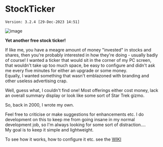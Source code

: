 # StockTicker 
`Version: 3.2.4 [29-Dec-2023 14:51]`

![image](https://github.com/steveohara/stockticker/wiki/images/overall.png)

**Yet another free stock ticker!**

If like me, you have a meagre amount of money "invested" in stocks and 
shares, then you're probably interested in how they're doing - 
usually badly of course!  I wanted a ticker that would sit in the corner of 
my PC screen, that wouldn't take up too much space, be easy to configure and didn't 
ask me every five minutes for either an upgrade or some money.  
Equally, I wanted something that wasn't emblazoned with branding and other 
useless advertising crap.

Well, guess what, I couldn't find one!  Most offerings either cost money, 
lack an overall summary display or look like some sort of Star Trek gizmo.

So, back in 2000, I wrote my own.  

Feel free to criticise or make suggestions 
for enhancements etc.  I do development on this to keep me from going insane 
in my normal development job, so I'm always looking for some sort of distraction....  
My goal is to keep it simple and lightweight.

To see how it works, how to configure it etc. see the [WIKI](https://github.com/steveohara/stockticker/wiki)
